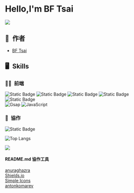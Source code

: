 # Hello,I'm BF Tsai
![](https://komarev.com/ghpvc/?username=bftsai&color=a008a0&style=plastic)



## 🕺&ensp;作者
  - [BF Tsai](https://github.com/bftsai)  

## 🖥&ensp;Skills  
### 🧑‍💻&ensp;前端
![Static Badge](https://img.shields.io/badge/HTML5-E34F26?logo=HTML5&logoColor=fff&labelColor=2c2a2a)
![Static Badge](https://img.shields.io/badge/CSS3-1572B6?logo=css3&logoColor=fff&labelColor=2c2a2a)
![Static Badge](https://img.shields.io/badge/SASS-CC6699?logo=sass&logoColor=fff&labelColor=2c2a2a)
![Static Badge](https://img.shields.io/badge/Git-F05032?logo=git&logoColor=fff&labelColor=2c2a2a)
![Static Badge](https://img.shields.io/badge/Bootstrap_5-7952B3?logo=Bootstrap&logoColor=fff&labelColor=2c2a2a)  
![Gsap](https://img.shields.io/badge/GreenSock-learning-88CE02?logo=greensock) 
![JavaScript](https://img.shields.io/badge/javascript-learning-F7DF1E?logo=javascript&labelColor=000)  
<!-- 用法
![Static Badge](https://img.shields.io/badge/HTML5-E34F26?logo=HTML5&logoColor=fff&labelColor=2c2a2a)
(網址/badge/標籤左邊文字(以上範例沒有左邊文字，故可不用輸入)-標籤右邊文字-標籤右邊顏色?logo=標籤logo 名稱&標籤顏色=fff&左邊標籤背景顏色=2c2a2a)
-->
<!-- ![JavaScript](https://img.shields.io/badge/javascript-%23323330.svg?style=for-the-badge&logo=javascript&logoColor=%23F7DF1E) -->

### 🤝&ensp;協作  
![Static Badge](https://img.shields.io/badge/GitHub-181717?logo=github&logoColor=fff&labelColor=2c2a2a)  

![Top Langs](https://github-readme-stats.vercel.app/api/top-langs/?username=bftsai&layout=compact&title_color=fff&text_color=b83eb8&bg_color=db4cdb28&border_color=a008a0)  

<picture>
  <source
    srcset="https://github-readme-stats.vercel.app/api?username=bftsai&show_icons=true&theme=synthwave"
    media="(prefers-color-scheme: dark)"
  />
  <source
    srcset="https://github-readme-stats.vercel.app/api?username=bftsai&show_icons=true"
    media="(prefers-color-scheme: light), (prefers-color-scheme: no-preference)"
  />
  <img src="https://github-readme-stats.vercel.app/api?username=bftsai&show_icons=true" />
</picture>  
<!-- 
![Anurag's GitHub stats](https://github-readme-stats.vercel.app/api?username=bftsai&show_icons=true&theme=synthwave)  
 -->
  
  
  
  
#### README.md 協作工具  
[anuraghazra](https://github.com/anuraghazra/github-readme-stats#themes)  
[Shields.io](https://shields.io/badges/app-veyor-build)  
[Simple Icons](https://simpleicons.org)  
[antonkomarev](https://github.com/antonkomarev/github-profile-views-counter)  


